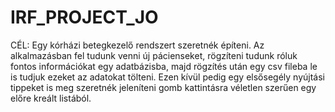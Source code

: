 # IRF_PROJECT_JO
CÉL: Egy kórházi betegkezelő rendszert szeretnék építeni. Az alkalmazásban fel tudunk venni új pácienseket, rögzíteni tudunk róluk fontos információkat egy adatbázisba, majd rögzítés után egy csv fileba le is tudjuk ezeket az adatokat tölteni. Ezen kívül pedig egy elsősegély nyújtási tippeket is meg szeretnék jeleníteni gomb kattintásra véletlen szerűen egy előre kreált listából.
